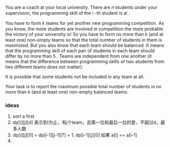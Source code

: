 You are a coach at your local university. There are 𝑛
 students under your supervision, the programming skill of the 𝑖
-th student is 𝑎𝑖
.

You have to form 𝑘
 teams for yet another new programming competition. As you know, the more students are involved in competition the more probable the victory of your university is! So you have to form no more than 𝑘
 (and at least one) non-empty teams so that the total number of students in them is maximized. But you also know that each team should be balanced. It means that the programming skill of each pair of students in each team should differ by no more than 5
. Teams are independent from one another (it means that the difference between programming skills of two students from two different teams does not matter).

It is possible that some students not be included in any team at all.

Your task is to report the maximum possible total number of students in no more than 𝑘
 (and at least one) non-empty balanced teams.

 ### ideas
 1. sort a first
 2. dp[i][j][d] 表示到i为止，有j个team，且第一位和最后一位的差，不超过d，最多人数
 3. dp[i][j][0] = dp[i-1][j-1][?] + 1, dp[i-1][j][0] 如果 a[i] == a[i-1]
 4. 